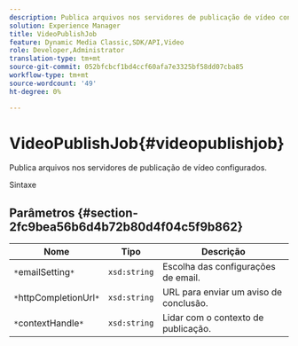 ```yaml
---
description: Publica arquivos nos servidores de publicação de vídeo configurados.
solution: Experience Manager
title: VideoPublishJob
feature: Dynamic Media Classic,SDK/API,Video
role: Developer,Administrator
translation-type: tm+mt
source-git-commit: 052bfcbcf1bd4ccf60afa7e3325bf58dd07cba85
workflow-type: tm+mt
source-wordcount: '49'
ht-degree: 0%

---
```



# VideoPublishJob{#videopublishjob}

Publica arquivos nos servidores de publicação de vídeo configurados.

Sintaxe

## Parâmetros {#section-2fc9bea56b6d4b72b80d4f04c5f9b862}

| Nome | Tipo | Descrição |
|---|---|---|
| `*`emailSetting`*` | `xsd:string` | Escolha das configurações de email. |
| `*`httpCompletionUrl`*` | `xsd:string` | URL para enviar um aviso de conclusão. |
| `*`contextHandle`*` | `xsd:string` | Lidar com o contexto de publicação. |

